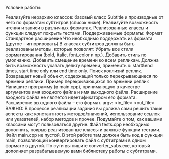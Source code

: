 Условие работы:

Реализуйте иерархию классов: базовый класс Subtitle и производные от него по форматам субтитров (список ниже). Реализуйте возможность чтения и записи в различных форматах. Реализованные классы и функции следует покрыть тестами.
Поддерживаемые форматы:
Формат
Стандартное расширение
Что необходимо поддержать из формата (другое – игнорировать)
В классах субтитров должны быть реализованы методы, которые позволят:
Убрать все стили форматирования (bold, italic, font_color и пр.).
Добавить стиль по умолчанию.
Добавить смещение времени ко всем репликам. Должна быть возможность указать дельту времени, применить к: start&end times, start time only или end time only.
Поиск коллизий реплик. Возвращает новый объект, содержащий только перекрывающиеся по времени реплики.
Пример перекрывающихся по времени реплик
Напишите программу (в main.cpp), принимающую в качестве аргументов имя входного файла и имя выходного файла. Расширение входного файла не является идентификатором его формата. Расширение выходного файла – его формат.
argv:
<in_file> <out_file>
ВАЖНО:
В процессе реализации задания вы должна сами решить такие аспекты как: константность методов/значений, использование ссылок или указателей, набор методов и прочее. Подумайте о том, как вашими классами могут пользоваться другие.
Файл tests.cpp необходимо дополнить, покрыв реализованные классы и важные функции тестами.
Файл main.cpp не пустой. В этой работе там должен быть код в функции main, позволяющий конвертировать файл с субтитрами в одном формате в другой. По сути вы пишите converter_subs.exe, который дополняет разрабатываемую вами библиотеку работы с субтитрами.
